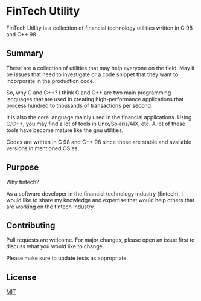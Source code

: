 # FinTech Utility

FinTech Utility is a collection of financial technology utilities written in C 98 and C++ 98


## Summary

These are a collection of utilities that may help everyone on the field. May it be issues that need to investigate or a code snippet that they want to incorporate in the production code.

So, why C and C++? I think C and C++ are two main programming languages that are used in creating high-performance applications that process hundred to thousands of transactions per second.

It is also the core language mainly used in the financial applications. Using C/C++, you may find a lot of tools in Unix/Solaris/AIX, etc. A lot of these tools have become mature like the gnu utilities.

Codes are written in C 98 and C++ 98 since these are stable and available versions in mentioned OS'es.


## Purpose

Why fintech? 

As a software developer in the financial technology industry (fintech). I would like to share my knowledge and expertise that would help others that are working on the fintech Industry.

## Contributing

Pull requests are welcome. For major changes, please open an issue first to discuss what you would like to change.

Please make sure to update tests as appropriate.

## License
[MIT](https://choosealicense.com/licenses/mit/)
